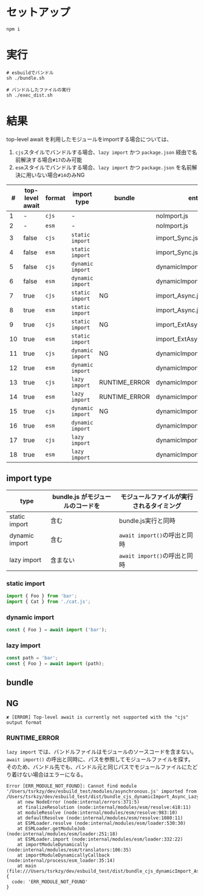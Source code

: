 # セットアップ

```shell
npm i
```

# 実行

```shell
# esbuildでバンドル
sh ./bundle.sh

# バンドルしたファイルの実行
sh ./exec_dist.sh
```

# 結果

top-level await を利用したモジュールをimportする場合については、

1. `cjs`スタイルでバンドルする場合、`lazy import` かつ `package.json` 経由で名前解決する場合`#17`のみ可能
2. `esm`スタイルでバンドルする場合、`lazy import` かつ `package.json` を名前解決に用いない場合`#14`のみNG


| #   | top-level await | format | import type      | bundle        | entrypoint                     |
|-----|-----------------|--------|------------------|---------------|--------------------------------|
| 1   | -               | `cjs`  | -                |               | noImport.js                    |
| 2   | -               | `esm`  | -                |               | noImport.js                    |
| 3   | false           | `cjs`  | `static import`  |               | import_Sync.js                 |
| 4   | false           | `esm`  | `static import`  |               | import_Sync.js                 |
| 5   | false           | `cjs`  | `dynamic import` |               | dynamicImport_Sync.js          |
| 6   | false           | `esm`  | `dynamic import` |               | dynamicImport_Sync.js          |
| 7   | true            | `cjs`  | `static import`  | NG            | import_Async.js                |
| 8   | true            | `esm`  | `static import`  |               | import_Async.js                |
| 9   | true            | `cjs`  | `static import`  | NG            | import_ExtAsync.js             |
| 10  | true            | `esm`  | `static import`  |               | import_ExtAsync.js             |
| 11  | true            | `cjs`  | `dynamic import` | NG            | dynamicImport_Async.js         |
| 12  | true            | `esm`  | `dynamic import` |               | dynamicImport_Async.js         |
| 13  | true            | `cjs`  | `lazy import`    | RUNTIME_ERROR | dynamicImport_Async_Lazy.js    |
| 14  | true            | `esm`  | `lazy import`    | RUNTIME_ERROR | dynamicImport_Async_Lazy.js    |
| 15  | true            | `cjs`  | `dynamic import` | NG            | dynamicImport_ExtAsync.js      |
| 16  | true            | `esm`  | `dynamic import` |               | dynamicImport_ExtAsync.js      |
| 17  | true            | `cjs`  | `lazy import`    |               | dynamicImport_ExtAsync_Lazy.js |
| 18  | true            | `esm`  | `lazy import`    |               | dynamicImport_ExtAsync_Lazy.js |

## import type

| type           | bundle.js がモジュールのコードを | モジュールファイルが実行されるタイミング   |
|----------------|-----------------------|------------------------|
| static import  | 含む                    | bundle.js実行と同時         |
| dynamic import | 含む                    | `await import()`の呼出と同時 |
| lazy import    | 含まない                  | `await import()`の呼出と同時 |



### static import

```javascript
import { Foo } from 'bar';
import { Cat } from './cat.js';
```

### dynamic import

```javascript
const { Foo } = await import ('bar');
```

### lazy import

```javascript
const path = 'bar';
const { Foo } = await import (path);
```

## bundle

## NG
```
✘ [ERROR] Top-level await is currently not supported with the "cjs" output format
```


### RUNTIME_ERROR

`lazy import` では、バンドルファイルはモジュールのソースコードを含まない。   
`await import()` の呼出と同時に、パスを参照してモジュールファイルを探す。   
そのため、バンドル先でも、バンドル元と同じパスでモジュールファイルにたどり着けない場合はエラーになる。


```
Error [ERR_MODULE_NOT_FOUND]: Cannot find module '/Users/tsrkzy/dev/esbuild_test/modules/asynchronous.js' imported from /Users/tsrkzy/dev/esbuild_test/dist/bundle_cjs_dynamicImport_Async_Lazy.js
    at new NodeError (node:internal/errors:371:5)
    at finalizeResolution (node:internal/modules/esm/resolve:418:11)
    at moduleResolve (node:internal/modules/esm/resolve:983:10)
    at defaultResolve (node:internal/modules/esm/resolve:1080:11)
    at ESMLoader.resolve (node:internal/modules/esm/loader:530:30)
    at ESMLoader.getModuleJob (node:internal/modules/esm/loader:251:18)
    at ESMLoader.import (node:internal/modules/esm/loader:332:22)
    at importModuleDynamically (node:internal/modules/esm/translators:106:35)
    at importModuleDynamicallyCallback (node:internal/process/esm_loader:35:14)
    at main (file:///Users/tsrkzy/dev/esbuild_test/dist/bundle_cjs_dynamicImport_Async_Lazy.js:5:28) {
  code: 'ERR_MODULE_NOT_FOUND'
}
```